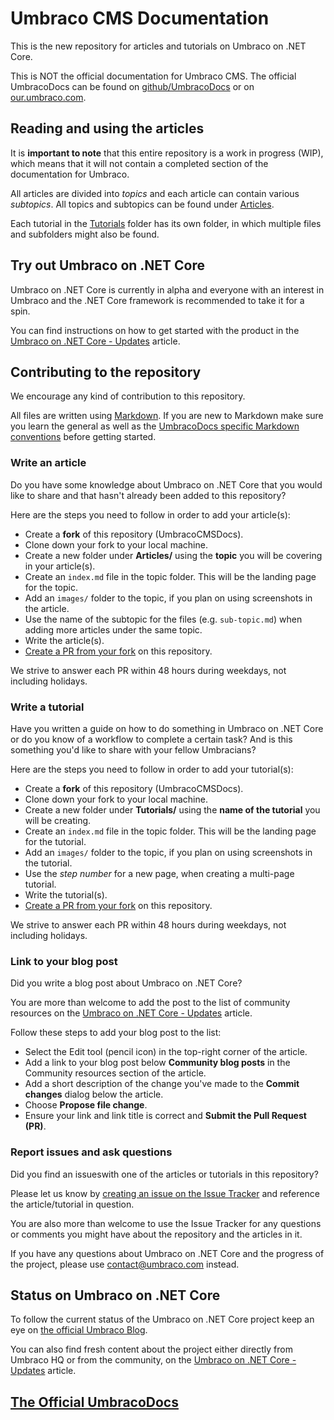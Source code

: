# Umbraco CMS Documentation

This is the new repository for articles and tutorials on Umbraco on .NET Core.

This is NOT the official documentation for Umbraco CMS. The official UmbracoDocs can be found on [github/UmbracoDocs](https://github.com/umbraco/UmbracoDocs) or on [our.umbraco.com](https://our.umbraco.com/).

## Reading and using the articles

It is **important to note** that this entire repository is a work in progress \(WIP\), which means that it will not contain a completed section of the documentation for Umbraco.

All articles are divided into _topics_ and each article can contain various _subtopics_. All topics and subtopics can be found under [Articles](https://github.com/sofietoft/UmbracoCMSDocs/tree/b77bff6924e1d306a5bdcb8920c8078bcf1b2b57/Articles/README.md).

Each tutorial in the [Tutorials](https://github.com/sofietoft/UmbracoCMSDocs/tree/b77bff6924e1d306a5bdcb8920c8078bcf1b2b57/Tutorials/README.md) folder has its own folder, in which multiple files and subfolders might also be found.

## Try out Umbraco on .NET Core

Umbraco on .NET Core is currently in alpha and everyone with an interest in Umbraco and the .NET Core framework is recommended to take it for a spin.

You can find instructions on how to get started with the product in the [Umbraco on .NET Core - Updates](other-resources/umbraconetcoreupdates.md) article.

## Contributing to the repository

We encourage any kind of contribution to this repository.

All files are written using [Markdown](https://www.markdownguide.org/cheat-sheet/). If you are new to Markdown make sure you learn the general as well as the [UmbracoDocs specific Markdown conventions](https://our.umbraco.com/documentation/Contribute/Markdown-Conventions/) before getting started.

### Write an article

Do you have some knowledge about Umbraco on .NET Core that you would like to share and that hasn't already been added to this repository?

Here are the steps you need to follow in order to add your article\(s\):

* Create a **fork** of this repository \(UmbracoCMSDocs\).
* Clone down your fork to your local machine.
* Create a new folder under **Articles/** using the **topic** you will be covering in your article\(s\).
* Create an `index.md` file in the topic folder. This will be the landing page for the topic.
* Add an `images/` folder to the topic, if you plan on using screenshots in the article.
* Use the name of the subtopic for the files \(e.g. `sub-topic.md`\) when adding more articles under the same topic.
* Write the article\(s\).
* [Create a PR from your fork](https://docs.github.com/en/free-pro-team@latest/github/collaborating-with-issues-and-pull-requests/creating-a-pull-request-from-a-fork) on this repository.

We strive to answer each PR within 48 hours during weekdays, not including holidays.

### Write a tutorial

Have you written a guide on how to do something in Umbraco on .NET Core or do you know of a workflow to complete a certain task? And is this something you'd like to share with your fellow Umbracians?

Here are the steps you need to follow in order to add your tutorial\(s\):

* Create a **fork** of this repository \(UmbracoCMSDocs\).
* Clone down your fork to your local machine.
* Create a new folder under **Tutorials/** using the **name of the tutorial** you will be creating.
* Create an `index.md` file in the topic folder. This will be the landing page for the tutorial.
* Add an `images/` folder to the topic, if you plan on using screenshots in the tutorial.
* Use the _step number_ for a new page, when creating a multi-page tutorial.
* Write the tutorial\(s\).
* [Create a PR from your fork](https://docs.github.com/en/free-pro-team@latest/github/collaborating-with-issues-and-pull-requests/creating-a-pull-request-from-a-fork) on this repository.

We strive to answer each PR within 48 hours during weekdays, not including holidays.

### Link to your blog post

Did you write a blog post about Umbraco on .NET Core?

You are more than welcome to add the post to the list of community resources on the [Umbraco on .NET Core - Updates](other-resources/umbraconetcoreupdates.md) article.

Follow these steps to add your blog post to the list:

* Select the Edit tool \(pencil icon\) in the top-right corner of the article.
* Add a link to your blog post below **Community blog posts** in the Community resources section of the article.
* Add a short description of the change you've made to the **Commit changes** dialog below the article.
* Choose **Propose file change**.
* Ensure your link and link title is correct and **Submit the Pull Request \(PR\)**.

### Report issues and ask questions

Did you find an issueswith one of the articles or tutorials in this repository?

Please let us know by [creating an issue on the Issue Tracker](https://github.com/umbraco/UmbracoCMSDocs/issues) and reference the article/tutorial in question.

You are also more than welcome to use the Issue Tracker for any questions or comments you might have about the repository and the articles in it.

If you have any questions about Umbraco on .NET Core and the progress of the project, please use contact@umbraco.com instead.

## Status on Umbraco on .NET Core

To follow the current status of the Umbraco on .NET Core project keep an eye on [the official Umbraco Blog](https://umbraco.com/blog/).

You can also find fresh content about the project either directly from Umbraco HQ or from the community, on the [Umbraco on .NET Core - Updates](other-resources/umbraconetcoreupdates.md) article.

## [The Official UmbracoDocs](https://github.com/umbraco/UmbracoDocs)

